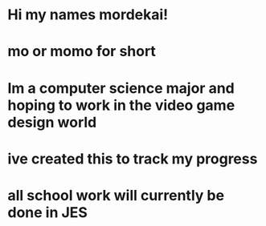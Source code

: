 # Hi my names mordekai! 
# mo or momo for short
# Im a computer science major and hoping to work in the video game design world
# ive created this to track my progress
# all school work will currently be done in JES
